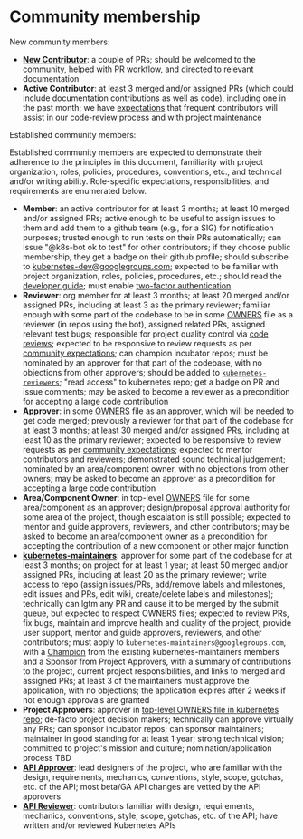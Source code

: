 # Community membership

New community members:

- [**New Contributor**](https://github.com/kubernetes/contrib/issues/1090): a
  couple of PRs; should be welcomed to the community, helped with PR workflow, and
  directed to relevant documentation
- **Active Contributor**: at least 3 merged and/or assigned PRs (which could include documentation
  contributions as well as code), including one in the past month; we have
  [expectations](contributors/devel/community-expectations.md)
  that frequent contributors will assist in our code-review process and with project
  maintenance
  
Established community members:

Established community members are expected to demonstrate their adherence to the principles in this
document, familiarity with project organization, roles, policies, procedures, conventions, etc.,
and technical and/or writing ability. Role-specific expectations, responsibilities, and requirements
are enumerated below.

- **Member**: an active contributor for at least 3 months; at least 10 merged and/or assigned PRs; active enough to be useful
  to assign issues to them and add them to a github team (e.g., for a SIG) for notification
  purposes; trusted enough to run tests on their PRs automatically; can issue "@k8s-bot ok to test"
  for other contributors; if they choose public membership, they get a badge on their github profile;
  should subscribe to kubernetes-dev@googlegroups.com; expected to be familiar with
  project organization, roles, policies, procedures, etc.; should read the [developer
  guide](contributors/devel/README.md); must enable
  [two-factor authentication](https://help.github.com/articles/about-two-factor-authentication/)
- **Reviewer**: org member for at least 3 months; at least 20 merged and/or assigned PRs, including 
  at least 3 as the primary reviewer; familiar enough with some part of the codebase to be in some
  [OWNERS](contributors/devel/owners.md) file as a reviewer (in repos using the bot),
  assigned related PRs, assigned relevant test bugs; responsible for project quality control via
  [code reviews](contributors/devel/collab.md); expected to be responsive to
  review requests as per [community expectations](contributors/devel/community-expectations.md);
  can champion incubator repos; must be nominated by an approver for that part of the codebase,
  with no objections from other approvers; should be added to
  [`kubernetes-reviewers`](https://github.com/orgs/kubernetes/teams/kubernetes-reviewers);
  "read access" to kubernetes repo; get a badge on PR and issue comments; may be asked to
  become a reviewer as a precondition for accepting a large code contribution
- **Approver**: in some [OWNERS](contributors/devel/owners.md) file as an approver, which
  will be needed to get code merged; previously a reviewer for that part of the
  codebase for at least 3 months; at least 30 merged and/or assigned PRs, including at least 10 as
  the primary reviewer; expected to be responsive to review requests as per
  [community expectations](contributors/devel/community-expectations.md); expected to 
  mentor contributors and reviewers; demonstrated sound technical judgement; nominated
  by an area/component owner, with no objections from other owners;  may be asked to
  become an approver as a precondition for accepting a large code contribution
- **Area/Component Owner**: in top-level [OWNERS](contributors/devel/owners.md) file for
  some area/component as an approver; design/proposal approval authority for some area 
  of the project, though escalation is still possible; expected to mentor and guide approvers,
  reviewers, and other contributors; may be asked to become an area/component owner as a precondition
  for accepting the contribution of a new component or other major function
- [**kubernetes-maintainers**](https://github.com/orgs/kubernetes/teams/kubernetes-maintainers):
  approver for some part of the codebase for at least 3 months; on project for at least 1 year;
  at least 50 merged and/or assigned PRs, including at least 20 as the primary reviewer;
  write access to repo (assign issues/PRs, add/remove labels and milestones, edit issues and PRs, edit wiki,
  create/delete labels and milestones); technically can lgtm any PR and cause it
  to be merged by the submit queue, but expected to respect OWNERS files; expected to review PRs, fix bugs, maintain and
  improve health and quality of the project, provide user support, mentor and guide approvers,
  reviewers, and other contributors; must apply to `kubernetes-maintainers@googlegroups.com`, with a
  [Champion](https://github.com/kubernetes/community/blob/master/incubator.md#faq) from the existing
  kubernetes-maintainers members and a Sponsor from Project Approvers, with a summary
  of contributions to the project, current project responsibilities, and links to merged and assigned PRs;
  at least 3 of the maintainers must approve the application, with no objections; the application
  expires after 2 weeks if not enough approvals are granted
- **Project Approvers**: approver in [top-level OWNERS file in kubernetes repo](https://github.com/kubernetes/kubernetes/blob/master/OWNERS);
  de-facto project decision makers; technically can 
  approve virtually any PRs; can sponsor incubator repos; can sponsor maintainers;
  maintainer in good standing for at least 1 year; strong technical vision;
  committed to project's mission and culture; nomination/application process TBD
- [**API Approver**](https://github.com/orgs/kubernetes/teams/api-approvers):
  lead designers of the project, who are familiar with the 
  design, requirements, mechanics, conventions, style, scope, gotchas, etc. 
  of the API; most beta/GA API changes are vetted by the API approvers
- [**API Reviewer**](https://github.com/orgs/kubernetes/teams/api-reviewers):
  contributors familiar with design, requirements, mechanics, conventions, style,
  scope, gotchas, etc. of the API; have written and/or reviewed Kubernetes APIs